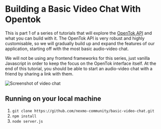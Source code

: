 # Building a Basic Video Chat With Opentok

This is part 1 of a series of tutorials that will explore the [OpenTok API](https://tokbox.com/developer/) and what you can build with it. The OpenTok API is very robust and highly customisable, so we will gradually build up and expand the features of our application, starting off with the most basic audio-video chat.

We will not be using any frontend frameworks for this series, just vanilla Javascript in order to keep the focus on the OpenTok interface itself. At the end of this tutorial, you should be able to start an audio-video chat with a friend by sharing a link with them.

![Screenshot of video chat](https://cdn.glitch.com/8d7f31c3-e180-4135-bd7d-e6b41e35144b%2Fapp-02.jpg?v=1584802174063)

## Running on your local machine

1. `git clone https://github.com/nexmo-community/basic-video-chat.git`
2. `npm install`
3. `node server.js`


